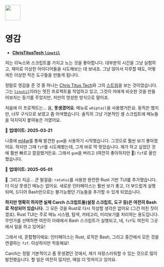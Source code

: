 <img src="https://cdn-icons-png.flaticon.com/128/7119/7119415.png" width="50" />

<br>

# 영감

- **[ChrisTitusTech `linutil`](https://github.com/ChrisTitusTech/linutil/)**  

저는 리눅스와 스크립트를 가지고 노는 것을 좋아합니다. 대부분의 시간을 그냥 실험하고, 재미로 이상한 아이디어들을 시도해보는 데 보내죠. 그냥 앉아서 지루할 때도, 어떻게든 이상한 작은 도구들을 만들게 됩니다.

정말로 영감을 준 것 중 하나는 [Chris Titus Tech](https://www.youtube.com/@ChrisTitusTech)와 그의 [스트림](https://www.youtube.com/@TitusTechTalk)을 보는 것이었습니다. 그는 [`linutil`](https://github.com/ChrisTitusTech/linutil/)이라는 멋진 프로젝트를 작업하고 있고, 그것이 저에게 비슷한 것을 만들어보자는 동기를 주었지만, 저만의 엉성한 방식으로 말이죠.

처음에 이 프로젝트는... 음, **못생겼어요**. 메뉴로 `whiptail`을 사용했거든요. 동작은 했지만, 너무 구식으로 보였고 좀 어색했습니다. 솔직히 그냥 기본적인 셸 스크립트에 메뉴들을 덕지덕지 붙여놓은 거였어요.

📅 **업데이트: 2025-03-21**  

나중에 [ml4w](https://github.com/mylinuxforwork)를 통해 발견한 `gum`을 사용하기 시작했습니다. 그것으로 훨씬 보기 좋아졌어요. 하지만 그때 `fzf`를 시도해봤는데, 그게 바로 딱 맞았습니다. 제가 하고 싶었던 것에 훨씬 빠르고 깔끔했거든요. 그래서 `gum`을 버리고 (여전히 좋아하지만 💖) `fzf`로 올인했습니다.

📅 **업데이트: 2025-05-01**  

🦀 그리고 지금... 큰 발걸음: `ratatui`를 사용한 완전한 Rust 기반 TUI를 추가했습니다. 더 이상 못생긴 메뉴는 없어요. 새로운 인터페이스는 훨씬 보기 좋고, 더 부드럽게 실행되며, 드디어 Bash만으로는 불가능했던 기능들을 추가할 수 있게 되었습니다.

**하지만 명확히 하자면 실제 Carch 스크립트들(설정 스크립트, 도구 등)은 여전히 Bash로 작성되어 있습니다.** 그 모든 것을 Rust로 다시 작성할 생각은 없어요 (그건 미친 짓이겠죠). Rust TUI는 주로 메뉴 시스템, 탐색, 카테고리, 미리보기를 처리하는 용도입니다. 무언가를 선택하면 여전히 아래에서 Bash 스크립트가 실행되고, 네, `fzf`도 여전히 그곳에서 일을 하고 있어요!

그래서 네, 혼합형이에요: 인터페이스는 Rust, 로직은 Bash, 그리고 중간에서 모든 것을 연결하는 `fzf`. 이상하지만 작동해요!

Carch는 정말 기본적이고 좀 못생겼던 것에서, 제가 자랑스러워할 수 있는 것으로 많이 발전했습니다. 할 일은 여전히 많지만, 매일 더 멋져지고 있어요.